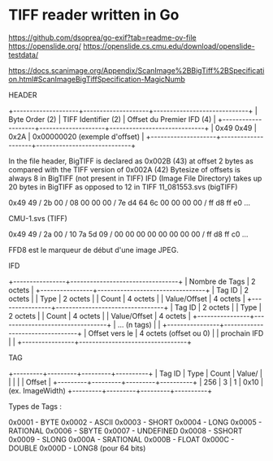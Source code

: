 # TIFF reader written in Go

https://github.com/dsoprea/go-exif?tab=readme-ov-file
https://openslide.org/
https://openslide.cs.cmu.edu/download/openslide-testdata/

https://docs.scanimage.org/Appendix/ScanImage%2BBigTiff%2BSpecification.html#ScanImageBigTiffSpecification-MagicNumb

HEADER

+--------------------+--------------------+-----------------------------+ 
| Byte Order (2) | TIFF Identifier (2) | Offset du Premier IFD (4) | 
+--------------------+--------------------+-----------------------------+ 
| 0x49 0x49 | 0x2A | 0x00000020 (exemple d'offset) | 
+--------------------+--------------------+-----------------------------+

In the file header, BigTIFF is declared as 0x002B (43) at offset 2 bytes as compared with the TIFF version of 0x002A (42)
Bytesize of offsets is always 8 in BigTIFF (not present in TIFF)
IFD (Image File Directory) takes up 20 bytes in BigTIFF as opposed to 12 in TIFF
11_081553.svs (bigTIFF)

0x49 49 / 2b 00 / 08 00 00 00 / 7e d4 64 6c 00 00 00 00 / ff d8 ff e0 …

CMU-1.svs (TIFF)

0x49 49 / 2a 00 / 10 7a 5d 09 / 00 00 00 00 00 00 00 00 / ff d8 ff c0 …

FFD8 est le marqueur de début d'une image JPEG.

IFD

+----------------+---------------------------------+ | Nombre de Tags | 2 octets | +----------------+---------------------------------+ | Tag ID | 2 octets | | Type | 2 octets | | Count | 4 octets | | Value/Offset | 4 octets | +----------------+---------------------------------+ | Tag ID | 2 octets | | Type | 2 octets | | Count | 4 octets | | Value/Offset | 4 octets | +----------------+---------------------------------+ | ... (n tags) | | +----------------+---------------------------------+ | Offset vers le | 4 octets (offset ou 0) | | prochain IFD | | +----------------+---------------------------------+

TAG

+---------+---------+---------+----------+ | Tag ID | Type | Count | Value/ | | | | | Offset | +---------+---------+---------+----------+ | 256 | 3 | 1 | 0x10 | (ex. ImageWidth) +---------+---------+---------+----------+

Types de Tags :

0x0001 - BYTE
0x0002 - ASCII
0x0003 - SHORT
0x0004 - LONG
0x0005 - RATIONAL
0x0006 - SBYTE
0x0007 - UNDEFINED
0x0008 - SSHORT
0x0009 - SLONG
0x000A - SRATIONAL
0x000B - FLOAT
0x000C - DOUBLE
0x000D - LONG8 (pour 64 bits)